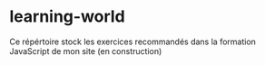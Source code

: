 # learning-world

Ce répértoire stock les exercices recommandés dans la formation JavaScript de mon site (en construction)

